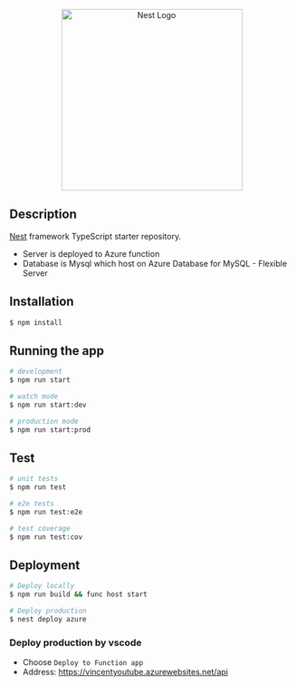 <p align="center">
  <a href="http://nestjs.com/" target="blank"><img src="https://nestjs.com/img/logo_text.svg" width="320" alt="Nest Logo" /></a>
</p>

## Description

[Nest](https://github.com/nestjs/nest) framework TypeScript starter repository.

- Server is deployed to Azure function
- Database is Mysql which host on Azure Database for MySQL - Flexible Server

## Installation

```bash
$ npm install
```

## Running the app

```bash
# development
$ npm run start

# watch mode
$ npm run start:dev

# production mode
$ npm run start:prod
```

## Test

```bash
# unit tests
$ npm run test

# e2e tests
$ npm run test:e2e

# test coverage
$ npm run test:cov
```

## Deployment

```bash
# Deploy locally
$ npm run build && func host start

# Deploy production
$ nest deploy azure
```

### Deploy production by vscode

- Choose `Deploy to Function app`
- Address: https://vincentyoutube.azurewebsites.net/api
